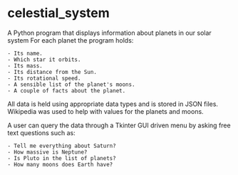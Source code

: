 # celestial_system
A Python program that displays information about planets in our solar system
For each planet the program holds:

    - Its name.
    - Which star it orbits.
    - Its mass.
    - Its distance from the Sun.
    - Its rotational speed.
    - A sensible list of the planet's moons.
    - A couple of facts about the planet.

All data is held using appropriate data types and is stored in JSON files. Wikipedia was used to help with values for the planets and moons.

A user can query the data through a Tkinter GUI driven menu by asking free text questions such as:

    - Tell me everything about Saturn?
    - How massive is Neptune?
    - Is Pluto in the list of planets?
    - How many moons does Earth have?
